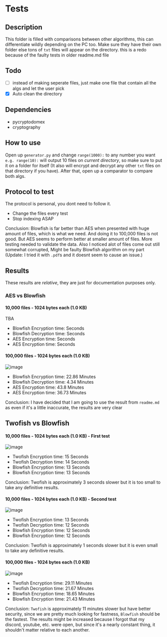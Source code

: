 # Tests

## Description
This folder is filled with comparisons between other algorithms, this can differentiate wildly depending on the PC too. Make sure they have their own folder else tons of `txt` files will appear on the directory. this is a redo because of the faulty tests in older readme.md file

## Todo
- [ ] instead of making seperate files, just make one file that contain all the algs and let the user pick
- [X] Auto clean the directory

## Dependencies
- pycryptodomex
- cryptography

## How to use
Open up `generator.py` and change `range(1000):` to any number you want `e.g. range(10):` will output 10 files on *current directory*, so make sure to put it on a folder for itself (It also will encrypt and decrypt any other `txt` files on that directory if you have). After that, open up a comparator to compare both algs.

## Protocol to test
The protocol is personal, you dont need to follow it.
- Change the files every test
- Stop indexing ASAP

Conclusion: Blowfish is far better than AES when presented with huge amount of files, which is what we need. And doing it to 100,000 files is not good. But AES seems to perform better at smaller amount of files. More testing needed to validate the data. Also I noticed alot of files come out still somewhat corrupted, Might be faulty Blowfish algorithm on my part (Update: I tried it with `.pdf`s and it doesnt seem to cause an issue.)

## Results
These results are *relative*, they are just for documentation purposes only.

### AES vs Blowfish
#### 10,000 files - 1024 bytes each (1.0 KB)

TBA

- Blowfish Encryption time:  Seconds
- Blowfish Decryption time:  Seconds
- AES Encryption time:  Seconds
- AES Encryption time:  Seconds

#### 100,000 files - 1024 bytes each (1.0 KB)

![image](https://user-images.githubusercontent.com/94969176/209466151-4c896bfd-4be4-496c-9e77-56a618f2817a.png)

- Blowfish Encryption time: 22.86 Minutes
- Blowfish Decryption time: 4.34 Minutes
- AES Encryption time: 43.8 Minutes
- AES Encryption time: 36.73 Minutes

Conclusion: I have decided that I am going to use the result from `readme.md` as even if it's a little inaccurate, the results are very clear

## Twofish vs Blowfish

#### 10,000 files -  1024 bytes each (1.0 KB) - First test

![image](https://user-images.githubusercontent.com/94969176/209753715-db48e3d8-f7e0-4ed5-86a5-6a46d984730a.png)

- Twofish Encryption time: 15 Seconds
- Twofish Decryption time: 14 Seconds
- Blowfish Encryption time: 13 Seconds
- Blowfish Encryption time: 13 Seconds

Conclusion: Twofish is approximately 3 seconds slower but it is too small to take any definitive results.

#### 10,000 files -  1024 bytes each (1.0 KB) - Second test

![image](https://user-images.githubusercontent.com/94969176/209754315-45a9b67c-cb79-43a9-ac64-94e79a209c7b.png)

- Twofish Encryption time: 13 Seconds
- Twofish Decryption time: 12 Seconds
- Blowfish Encryption time: 12 Seconds
- Blowfish Encryption time: 12 Seconds

Conclusion: Twofish is approximately 1 seconds slower but it is even small to take any definitive results.

#### 100,000 files -  1024 bytes each (1.0 KB)

![image](https://user-images.githubusercontent.com/94969176/209772987-3ccd3c08-5ff8-4272-9914-bcc1f33b7c9d.png)

- Twofish Encryption time: 29.11 Minutes
- Twofish Decryption time: 21.67 Minutes
- Blowfish Encryption time: 18.65 Minutes
- Blowfish Encryption time: 21.43 Minutes

Conclusion: `Twofish` is approximately 11 minutes slower but have better security, since we are pretty much looking for fastness, `Blowfish` should be the fastest. The results might be increased because I forgot that my discord, youtube, etc. were open, but since it's a nearly constant thing, it shouldn't matter relative to each another.
